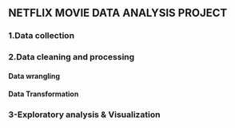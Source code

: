 ## NETFLIX MOVIE DATA ANALYSIS PROJECT

### 1.Data collection

### 2.Data cleaning and processing

#### Data wrangling 

#### Data Transformation

### 3-Exploratory analysis & Visualization